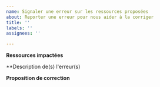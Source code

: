 ```yaml
---
name: Signaler une erreur sur les ressources proposées
about: Reporter une erreur pour nous aider à la corriger
title: ''
labels: ''
assignees: ''

---
```


**Ressources impactées**

**Description de(s) l'erreur(s)

**Proposition de correction**
